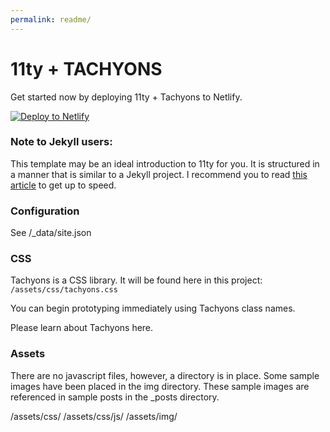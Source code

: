 ```yaml
---
permalink: readme/
---
```


# 11ty + TACHYONS

Get started now by deploying 11ty + Tachyons to Netlify.

[![Deploy to Netlify](https://www.netlify.com/img/deploy/button.svg)](https://app.netlify.com/start/deploy?repository=https://github.com/whaleen/11ty-tachyons)

### Note to Jekyll users:

This template may be an ideal introduction to 11ty for you. It is structured in a manner that is similar to a Jekyll project. I recommend you to read [this article](https://24ways.org/2018/turn-jekyll-up-to-eleventy/) to get up to speed.


### Configuration

See /_data/site.json

### CSS

Tachyons is a CSS library. It will be found here in this project: ```/assets/css/tachyons.css```

You can begin prototyping immediately using Tachyons class names.

Please learn about Tachyons here.


### Assets

There are no javascript files, however, a directory is in place.
Some sample images have been placed in the img directory. These sample images are referenced in sample posts in the _posts directory.

/assets/css/
/assets/css/js/
/assets/img/
